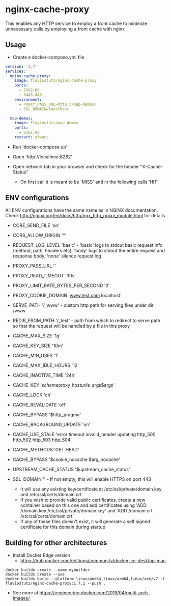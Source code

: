 # nginx-cache-proxy
This enables any HTTP service to employ a front cache to minimize unnecessary calls by employing a front cache with nginx

## Usage

* Create a docker-compose.yml file

```yml
version: '3.7'
services:
  nginx-cache-proxy:
    image: flaviostutz/nginx-cache-proxy
    ports:
      - 8282:80
      - 8443:443
    environment:
      - PROXY_PASS_URL=http://map-demos/
      - SSL_DOMAIN=localhost

  map-demos:
    image: flaviostutz/map-demos
    ports: 
      - 8181:80
    restart: always
```

* Run 'docker-compose up'

* Open 'http://localhost:8282'

* Open network tab in your browser and check for the header "X-Cache-Status"
  * On first call it is meant to be 'MISS' and in the following calls 'HIT'

## ENV configurations

All ENV configurations have the same name as in NGINX documentation. Check http://nginx.org/en/docs/http/ngx_http_proxy_module.html for details

* CORE_SEND_FILE 'on'
* CORS_ALLOW_ORIGIN '*'

* REQUEST_LOG_LEVEL 'basic' - 'basic' logs to stdout basic request info (method, path, headers etc); 'body' logs to stdout the entire request and response body; 'none' silence request log

* PROXY_PASS_URL ''
* PROXY_READ_TIMEOUT '30s'
* PROXY_LIMIT_RATE_BYTES_PER_SECOND '0'
* PROXY_COOKIE_DOMAIN 'www.test.com localhost'

* SERVE_PATH '/_www' - custom http path for serving files under dir /www
* REDIR_FROM_PATH '/_test' - path from which to redirect to serve path so that the request will be handled by a file in this proxy

* CACHE_MAX_SIZE '1g'
* CACHE_KEY_SIZE '10m'
* CACHE_MIN_USES '1'
* CACHE_MAX_IDLE_HOURS '12'
* CACHE_INACTIVE_TIME '24h'
* CACHE_KEY '$scheme$proxy_host$uri$is_args$args'
* CACHE_LOCK 'on'
* CACHE_REVALIDATE 'off'
* CACHE_BYPASS '$http_pragma'
* CACHE_BACKGROUND_UPDATE 'on'
* CACHE_USE_STALE 'error timeout invalid_header updating http_500 http_502 http_503 http_504'
* CACHE_METHODS 'GET HEAD'
* CACHE_BYPASS '$cookie_nocache $arg_nocache'
* UPSTREAM_CACHE_STATUS '$upstream_cache_status'

* SSL_DOMAIN '' - If not empty, this will enable HTTPS on port 443
  * It will use any existing key/certificate at /etc/ssl/private/domain.key and /etc/ssl/certs/domain.crt
  * If you wish to provide valid public certificates, create a new container based on this one and add certificates using 'ADD /domain.key /etc/ssl/private/domain.key' and 'ADD /domain.crt /etc/ssl/certs/domain.crt'
  * If any of these files doesn't exist, it will generate a self signed certificate for this domain during startup

## Building for other architectures

* Install Docker Edge version
  * https://hub.docker.com/editions/community/docker-ce-desktop-mac

```shell
docker buildx create --name mybuilder
docker buildx create --use
docker buildx build --platform linux/amd64,linux/arm64,linux/arm/v7 -t flaviostutz/nginx-cache-proxy:1.7.1 --push .
```

* See more at https://engineering.docker.com/2019/04/multi-arch-images/

